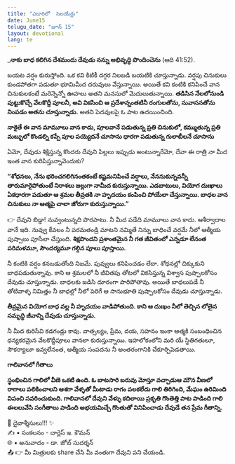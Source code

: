 ```yaml
---
title: "ఎడారిలో  సెలయేర్లు"
date: June15
telugu_date: "జూన్ 15"
layout: devotional
lang: te
---
```

_**నాకు బాధ కలిగిన దేశమందు దేవుడు నన్ను అభివృద్ధి పొందించెను** (ఆది 41:52).

బయట వర్షం కురుస్తోంది. ఒక కవి కిటికీ దగ్గర నిలబడి బయటికి చూస్తున్నాడు. వర్షపు చినుకులు కుండపోతగా పడుతూ భూమిమీద దరువులు వేస్తున్నాయి. అయితే కవి కంటికి కనిపించే వాన చినుకులకంటే మరెన్నెన్నో ఊహలు అతని మనసులో మెదులుతున్నాయి. 
**తడిసిన నేలలోనుండి పుట్టుకొచ్చే వేలకొద్దీ పూలనీ, అవి వికసించి ఆ ప్రదేశాన్నంతటినీ రంగులతోను, సువాసనతోను నింపడం అతను చూస్తున్నాడు.** అతని పెదవులపై ఓ పాట ఉదయించింది.

**నాకైతే ఈ వాన మామూలు వాన కాదు, పూలవానే పడుతున్న ప్రతి చినుకులో, కమ్ముతున్న ప్రతి మబ్బులో కొండల్ని కప్పే పూల పయ్యెదనే చూసాను ధారగా పడుతున్న గులాబీలనే చూసాను**

ఏమో, దేవుడు శిక్షిస్తున్న కొందరు దేవుని పిల్లలు ఇప్పుడు అంటున్నారేమో, దేవా ఈ రాత్రి నా మీద ఇంత వాన కురిపిస్తున్నావెందుకు?

**“శోధనలు, నేను భరించగలిగినంతకంటే కష్టమనిపించే వర్షాలు, నేననుకున్నవన్నీ తారుమారైపోతుంటే నిరాశలు జల్లుగా నామీద కురుస్తున్నాయి. ఎడబాటులు, వియోగ దుఃఖాలు ఏకధారగా పడుతూ ఆ శ్రమల తీవ్రతకి నా హృదయం కంపించి పోయేలా చేస్తున్నాయి. బాధల వాన చినుకులు నా ఆత్మపై చాలా జోరుగా కురుస్తున్నాయి.”**

👉 దేవుని బిడ్డా! నువ్వంటున్నది పొరపాటు. నీ మీద పడేది మామూలు వాన కాదు. ఆశీర్వాదాల వానే ఇది. నువ్వు కేవలం నీ పరమతండ్రి మాటని నమ్మితే నిన్ను బాధించే వర్షమే నీలో ఆత్మీయ పుష్పాలు పూసేలా చేస్తుంది. **శిక్షపొందని ప్రశాంతమైన నీ గత జీవితంలో ఎన్నడూ లేనంత పరిమళమూ, సౌందర్యమూ గల్గిన పూలు పూస్తాయి.** 

నీ కంటికి వర్షం కనబడుతోంది నిజమే. పువ్వులు కనిపించడం లేదా. శోధనల్లో చిక్కుకుని బాధపడుతున్నావు. కాని ఆ శ్రమలలో నీ జీవితపు తోటలో వికసిస్తున్న విశ్వాస పుష్పాలకోసం దేవుడు చూస్తున్నాడు. బాధలకు జడిసి దూరంగా పారిపోతావు. అయితే బాధలుపడే నీ తోటివాళ్ళ నిమిత్తం నీ బాధల్లో నీలో పెరిగే ఆ సానుభూతి పుష్పాలకోసం దేవుడు చూస్తున్నాడు. 

**తీవ్రమైన వియోగ బాధ వల్ల నీ హృదయం వాడిపోతుంది. కాని ఆ దుఃఖం నీలో తెచ్చిన లోతైన సమృద్ధి జీవాన్ని దేవుడు చూస్తున్నాడు.**

నీ మీద కురిసేవి కడగండ్లు కావు. వాత్సల్యం, ప్రేమ, దయ, సహనం ఇంకా ఆత్మకి సంబంధించిన ధన్యకరమైన వేలకొద్దీపూలు వానలా కురుస్తున్నాయి. ఇహలోకంలోని మరి యే స్థితిగతులూ, సౌకర్యాలూ ఇవ్వలేనంత, ఆత్మీయ సంపదను నీ అంతరంగానికి చేకూర్చిపెడతాయి.

**గాలివానలో గీతాలు**

**స్థంభించిన గాలిలో వీణె ఒకటి ఉంది. ఓ బాటసారి బరువు మోస్తూ వచ్చాడుఆ మౌన వీణలో రాగాలు పలికించాలని ఆశగా వేళ్ళతో మీటాడు రాగం పలకలేదు గాలి తిరిగింది, మేఘం ఉరిమింది విపంచి సవరించుకుంది. గాలివానలో దేవుని వేళ్ళు కదిలాయి ప్రకృతి గొంతెత్తి పాట పాడింది గాలి ఈలలువేసి సంగీతాలు పాడింది అభయమిచ్చే గొంతుతో వినిపించాడు దేవుడే తన ప్రేమ గీతాన్ని.**

<div class="blessing">🙏 <span class="bless-text">దైవాశ్శీసులు!!!</span> ✨</div>

<div class="credit">✍️ <span class="credit-text">▪ సంకలనం - చార్లెస్ ఇ. కౌమన్</span></div>
<div class="credit">🌐 <span class="credit-text">▪ అనువాదం - డా. జోబ్ సుదర్శన్</span></div>


<div class="share">📤 👉 <span class="share-text">మీ మిత్రులకు share చేసి మీ వంతుగా దేవుని పని చేయండి.</span></div>

